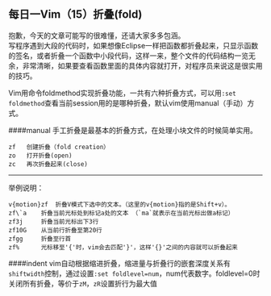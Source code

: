 每日一Vim（15）折叠(fold)
--------------------
抱歉，今天的文章可能写的很难懂，还请大家多多包涵。  
写程序遇到大段的代码时，如果想像Eclipse一样把函数都折叠起来，只显示函数的签名，或者折叠一个函数中小段代码，这样一来，整个文件的代码结构一览无余，非常清晰，如果要查看函数里面的具体内容就打开，对程序员来说这是很实用的技巧。  

Vim用命令foldmethod实现折叠功能，一共有六种折叠方式，可以用`:set foldmethod`查看当前session用的是哪种折叠，默认vim使用manual（手动）方式。

####manual
手工折叠是最基本的折叠方式，在处理小块文件的时候简单实用。
    
    zf   创建折叠（fold creation）
    zo   打开折叠(open)
    zc   再次折叠起来(close)
------------------------
举例说明：

    v{motion}zf  折叠V模式下选中的文本。（这里的v{motion}指的是Shift+v）。
    zf\`a    折叠当前光标处到标记a处的文本 （`ma`就表示在当前光标出做a标记）      
    zf3j     折叠当前光标出下3行
    zf10G    从当前行折叠至第20行
    zfgg     折叠至行首
    zf%      光标移至'{'时，vim会去匹配'}'，这样'{}'之间的内容就可以折叠起来


####indent
vim自动根据缩进折叠，缩进量与折叠行的嵌套深度关系有`shiftwidth`控制，通过设置`:set foldlevel=num`，num代表数字。foldlevel=0时关闭所有折叠，等价于`zM`，`zR`设置折行为最大值

